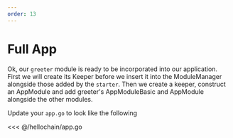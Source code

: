 ```yaml
---
order: 13
---
```


# Full App

Ok, our `greeter` module is ready to be incorporated into our application. First
we will create its Keeper before we insert it into the ModuleManager alongside
those added by the `starter`. Then we create a keeper, construct an AppModule
and add greeter's AppModuleBasic and AppModule alongside the other modules.

Update your `app.go` to look like the following

<<< @/hellochain/app.go
